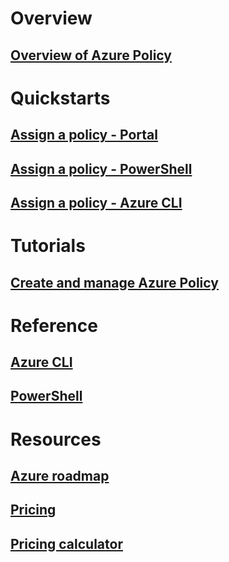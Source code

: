# Overview
## [Overview of Azure Policy](azure-policy-introduction.md)

# Quickstarts
## [Assign a policy - Portal](assign-policy-definition.md)
## [Assign a policy - PowerShell](assign-policy-definition-ps.md)
## [Assign a policy - Azure CLI](assign-policy-definition-cli.md)

# Tutorials
## [Create and manage Azure Policy](create-manage-policy.md)

# Reference
## [Azure CLI](https://docs.microsoft.com/cli/azure/policy?view=azure-cli-latest)
## [PowerShell](https://docs.microsoft.com/en-us/powershell/azure/overview?view=azurermps-4.3.1)

# Resources
## [Azure roadmap](https://azure.microsoft.com/roadmap/)
## [Pricing](https://azure.microsoft.com/pricing/details/azure-policy/)
## [Pricing calculator](https://azure.microsoft.com/pricing/calculator/)